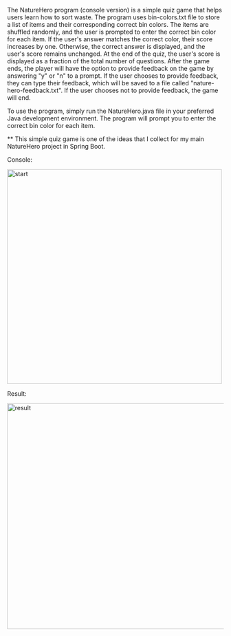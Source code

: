 The NatureHero program (console version) is a simple quiz game that helps users learn how to sort waste. 
The program uses bin-colors.txt file to store a list of items and their corresponding correct bin colors. 
The items are shuffled randomly, and the user is prompted to enter the correct bin color for each item. 
If the user's answer matches the correct color, their score increases by one. 
Otherwise, the correct answer is displayed, and the user's score remains unchanged.
At the end of the quiz, the user's score is displayed as a fraction of the total number of questions.
After the game ends, the player will have the option to provide feedback on the game by answering "y" or "n" to a prompt.
If the user chooses to provide feedback, they can type their feedback, which will be saved to a file called "nature-hero-feedback.txt". 
If the user chooses not to provide feedback, the game will end.
 
 
To use the program, simply run the NatureHero.java file in your preferred Java development environment.
The program will prompt you to enter the correct bin color for each item.
 
 
** This simple quiz game is one of the ideas that I collect for my main NatureHero project in Spring Boot.

Console:

<img width="499" alt="start" src="https://user-images.githubusercontent.com/123079896/236648307-79a00d65-7355-4a51-b268-5953bde35bbf.png">

Result:

<img width="525" alt="result" src="https://user-images.githubusercontent.com/123079896/236648338-a5a56a72-15d8-4f3c-bb29-0b37668ef89c.png">
